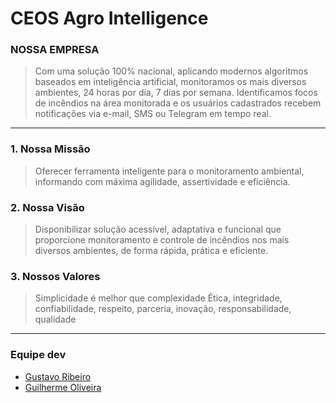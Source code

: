 # CEOS Agro Intelligence

### NOSSA EMPRESA
> Com uma solução 100% nacional, aplicando modernos algoritmos baseados em inteligência artificial, monitoramos os mais diversos ambientes, 24 horas por dia, 7 dias por semana. Identificamos focos de incêndios na área monitorada e os usuários cadastrados recebem notificações via e-mail, SMS ou Telegram em tempo real.

---

### 1. Nossa Missão
> Oferecer ferramenta inteligente para o monitoramento ambiental, informando com máxima agilidade, assertividade e eficiência.

### 2. Nossa Visão
> Disponibilizar solução acessível, adaptativa e funcional que proporcione monitoramento e controle de incêndios nos mais diversos ambientes, de forma rápida, prática e eficiente.

### 3. Nossos Valores
> Simplicidade é melhor que complexidade Ética, integridade, confiabilidade, respeito, parceria, inovação, responsabilidade, qualidade

---

### Equipe dev
 - [Gustavo Ribeiro](https://github.com/gustavosett)
 - [Guilherme Oliveira](https://github.com/mentalitydark)
